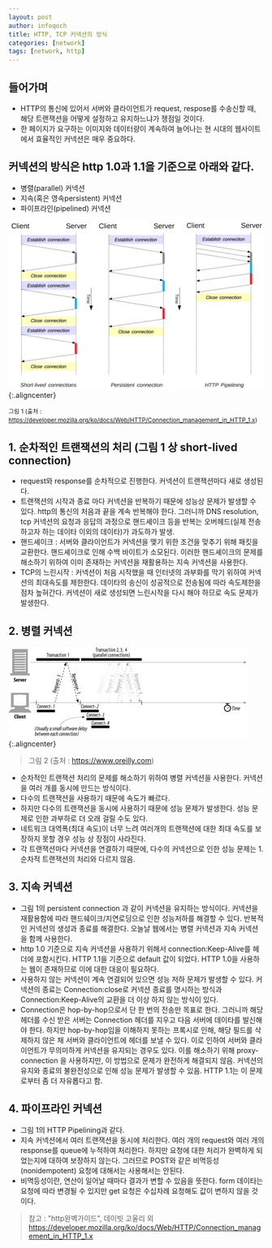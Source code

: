 ```yaml
---
layout: post
author: infoqoch
title: HTTP, TCP 커넥션의 방식
categories: [network]
tags: [network, http]
---
```


## 들어가며
- HTTP의 통신에 있어서 서버와 클라이언트가 request, respose를 수송신할 때, 해당  트랜잭션을 어떻게 설정하고 유지하느냐가 쟁점일 것이다. 
- 한 페이지가 요구하는 이미지와 데이터량이 계속하여 늘어나는 현 시대의 웹사이트에서 효율적인 커넥션은 매우 중요하다. 

## 커넥션의 방식은 http 1.0과 1.1을 기준으로 아래와 같다.
- 병렬(parallel) 커넥션
- 지속(혹은 영속persistent) 커넥션
- 파이프라인(pipelined) 커넥션

![image](/assets/image/network/http_tcp1.png){:.aligncenter}

<small> 그림 1 (출처 : https://developer.mozilla.org/ko/docs/Web/HTTP/Connection_management_in_HTTP_1.x) </small>


## 1. 순차적인 트랜잭션의 처리 (그림 1 상 short-lived connection)
- request와 response를 순차적으로 진행한다. 커넥션이 트랜잭션마다 새로 생성된다. 
- 트랜잭션의 시작과 종료 마다 커넥션을 반복하기 때문에 성능상 문제가 발생할 수 있다.  http의 통신의 처음과 끝을 계속 반복해야 한다. 그러니까 DNS resolution, tcp 커넥션의 요청과 응답의 과정으로 핸드셰이크 등을 반복는 오버헤드(실제 전송하고자 하는 데이타 이외의 데이타)가 과도하가 발생. 
- 핸드셰이크 : 서버와 클라이언트가 커넥션을 맺기 위한 조건을 맞추기 위해 패킷을 교환한다. 핸드셰이크로 인해 수백 바이트가 소모된다. 이러한 핸드셰이크의 문제를 해소하기 위하여 이미 존재하는 커넥션을 재활용하는 지속 커넥션을 사용한다.
- TCP의 느린시작 : 커넥션이 처음 시작했을 때 인터넷의 과부화를 막기 위하여 커넥션의 최대속도를 제한한다. 데이타의 송신이 성공적으로 전송됨에 따라 속도제한을 점차 높혀간다. 커넥션이 새로 생성되면 느린시작을 다시 해야 하므로 속도 문제가 발생한다. 

## 2. 병렬 커넥션

![image](/assets/image/network/http_tcp2.png){:.aligncenter}

> 그림 2 (출처 : https://www.oreilly.com)

- 순차적인 트랜잭션 처리의 문제를 해소하기 위하여 병렬 커넥션을 사용한다. 커넥션을 여러 개를 동시에 만드는 방식이다.
- 다수의 트랜잭션을 사용하기 때문에 속도가 빠르다. 
- 하지만 다수의 트랜잭션을 동시에 사용하기 때문에 성능 문제가 발생한다. 성능 문제로 인한 과부하로 더 오래 걸릴 수도 있다.
- 네트워크 대역폭(최대 속도)이 너무 느려 여러개의 트랜잭션에 대한 최대 속도를 보장하지 못할 경우 성능 상 장점이 사라진다. 
- 각 트랜잭션마다 커넥션을 연결하기 때문에, 다수의 커넥션으로 인한 성능 문제는 1. 순차적 트랜잭션의 처리와 다르지 않음. 

## 3. 지속 커넥션
- 그림 1의 persistent connection 과 같이 커넥션을 유지하는 방식이다. 커넥션을 재활용함에 따라 핸드쉐이크/지연로딩으로 인한 성능저하를 해결할 수 있다. 반복적인 커넥션의 생성과 종료를 해결한다. 오늘날 웹에서는 병렬 커넥션과 지속 커넥션을 함께 사용한다.
- http 1.0 기준으로 지속 커넥션을 사용하기 위해서 connection:Keep-Alive를 헤더에 포함시킨다. HTTP 1.1을 기준으로 default 값이 되었다. HTTP 1.0을 사용하는 웹이 존재하므로 이에 대한 대응이 필요하다. 
- 사용하지 않는 커넥션이 계속 연결되어 있으면 성능 저하 문제가 발생할 수 있다. 커넥션의 종료는 Connection:close로 커넥션 종료를 명시하는 방식과 Connection:Keep-Alive의 교환을 더 이상 하지 않는 방식이 있다. 
- Connection은 hop-by-hop으로서 단 한 번의 전송만 목표로 한다. 그러니까 해당 헤더를 수신 받은 서버는 Connection 헤더를 지우고 다음 서버에 데이타를 발신해야 한다. 하지만 hop-by-hop임을 이해하지 못하는 프록시로 인해, 해당 필드를 삭제하지 않은 채 서버와 클라이언트에 헤더를 보낼 수 있다. 이로 인하여 서버와 클라이언트가 무의미하게 커넥션을 유지되는 경우도 있다. 이를 해소하기 위해 proxy-connection 을 사용하지만, 이 방법으로 문제가 완전하게 해결되지 않음. 커넥션의 유지와 종료의 불완전성으로 인해 성능 문제가 발생할 수 있음. HTTP 1.1는 이 문제로부터 좀 더 자유롭다고 함. 

## 4. 파이프라인 커넥션
- 그림 1의 HTTP Pipelining과 같다.
- 지속 커넥션에서 여러 트랜잭션을 동시에 처리한다. 여러 개의 request와 여러 개의 response를 queue에 누적하여 처리한다. 하지만 요청에 대한 처리가 완벽하게 되었는지에 대하여 보장하지 않는다. 그러므로 POST와 같은 비멱등성(nonidempotent) 요청에 대해서는 사용해서는 안된다. 
- 비멱등성이란, 연산이 일어날 때마다 결과가 변할 수 있음을 뜻한다. form 데이타는 요청에 따라 변경될 수 있지만 get 요청은 수십차례 요청해도 값이 변하지 않을 것이다.

> 참고 : 
"http완벽가이드", 데이빗 고울리 외
https://developer.mozilla.org/ko/docs/Web/HTTP/Connection_management_in_HTTP_1.x
